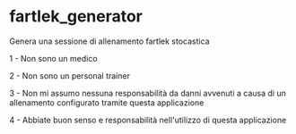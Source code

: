 # fartlek_generator
Genera una sessione di allenamento fartlek stocastica


1 - Non sono un medico

2 - Non sono un personal trainer

3 - Non mi assumo nessuna responsabilità da danni avvenuti a causa di un allenamento configurato tramite questa applicazione

4 - Abbiate buon senso e responsabilità nell'utilizzo di questa applicazione
